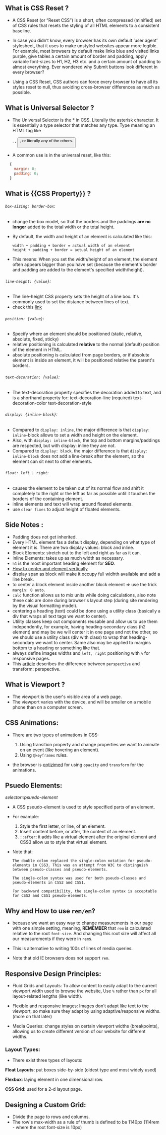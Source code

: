 
## What is CSS Reset ?

  * A CSS Reset (or “Reset CSS”) is a short, often compressed (minified) set of CSS rules that resets the styling of all HTML elements to a consistent baseline.

  * In case you didn’t know, every browser has its own default ‘user agent’ stylesheet, that it uses to make unstyled websites appear more legible. For example, most browsers by default make links blue and visited links purple, give tables a certain amount of border and padding, apply variable font-sizes to H1, H2, H3 etc. and a certain amount of padding to almost everything. Ever wondered why Submit buttons look different in every browser?

  * Using a CSS Reset, CSS authors can force every browser to have all its styles reset to null, thus avoiding cross-browser differences as much as possible.

## What is Universal Selector ?

  * The Universal Selector is the * in CSS. Literally the asterisk character. It is essentially a type selector that matches any type. Type meaning an HTML tag like <div>, <body>, <button>, or literally any of the others.

  * A common use is in the universal reset, like this:

  ```javascript
    {
      margin: 0;
      padding: 0;
    }
  ```

## What is {{CSS Property}} ?

  ###### `box-sizing: border-box`:
  * change the box model, so that the borders and the paddings **are no longer** added to the total width or the total height.
  * By default, the width and height of an element is calculated like this:

        width + padding + border = actual width of an element
        height + padding + border = actual height of an element

  * This means: When you set the width/height of an element, the element often appears bigger than you have set (because the element's border and padding are added to the element's specified width/height).

  ###### `line-height: {value}`:

  * The line-height CSS property sets the height of a line box. It's commonly used to set the distance between lines of text.
  * check this [link](https://developer.mozilla.org/en-US/docs/Web/CSS/line-height)

  ###### `position: {value}`:

  * Specify where an element should be positioned (static, relative, absolute, fixed, sticky)
  * relative positioning is calculated **relative** to the normal (default) position of the element in HTML.
  * absolute positioning is calculated from page borders, or if absolute element is inside an element, it will be positioned relative the parent's borders.

  ###### `text-decoration: {value}`:

  * The text-decoration property specifies the decoration added to text, and is a shorthand property for:
      text-decoration-line (required)
      text-decoration-color
      text-decoration-style

  ###### `display: {inline-block}`:

  * Compared to `display: inline`, the major difference is that `display: inline`-block allows to set a width and height on the element.
  * Also, with `display: inline-block`, the top and bottom margins/paddings are respected, but with display: inline they are not.
  * Compared to `display: block`, the major difference is that `display: inline-block` does not add a line-break after the element, so the element can sit next to other elements.

  ###### `float: left | right`:

  * causes the element to be taken out of its normal flow and shift it completely to the right or the left as far as possible until it touches the borders of the containing element.
  * inline elements and text will wrap around floated elements.
  * use `clear fixes` to adjust height of floated elements.

## Side Notes :

  * Padding does not get inherited.
  * Every HTML element fas a default display, depending on what type of element it is. There are two display values: block and inline.
  * Block Elements: stretch out to the left and right as far as it can.
  * Inline Elements: takes up as much width as necessary. 
  * `h1` is the most important heading element for **SEO**.
  * [How to center and element vertically](https://vanseodesign.com/css/vertical-centering/)
  * display span as block will make it occupy full widhth available and add a line break.
  * to center a block element inside another block element => use the trick `margin: 0 auto`.
  * `calc` function allows us to mix units while doing calculations, also note these calc are done during browser's layout step (during site rendering by the visual formatting model).
  * centering a heading (text) could be done using a utility class (basically a div that wraps all text tags we want to center).
  * Utility classes keep out components reusable and allow us to use them independently, for example, having heading-secondary class (h2 element) and may be we will center it in one page and not the other, so we should use a utility class (div with class) to wrap that heading-secondary we want to center. Same also may be applied to margins bottom to a heading or something like that.
  * always define images widths and `left, right` positioning with `%` for responsive pages.
  * This [article](https://css-tricks.com/almanac/properties/p/perspective/) describes the difference between `perspective` and transform: perspective.

## What is Viewport ?

  * The viewport is the user's visible area of a web page.
  * The viewport varies with the device, and will be smaller on a mobile phone than on a computer screen.

## CSS Animations: 

  * There are two types of animations in CSS:
    1. Using transition property and change properties we want to animate on an event (like hovering an element).
    2. Using `@keyframes` rules.

  * the browser is [optizimed](https://developers.google.com/web/fundamentals/design-and-ux/animations/animations-and-performance) for using `opacity` and `transform` for the animations.

## Psuedo Elements:

  *selector::psuedo-element*

  * A CSS pseudo-element is used to style specified parts of an element.
  * For example: 
    1. Style the first letter, or line, of an element.
    2. Insert content before, or after, the content of an element.
    3. `::after`:  it adds like a virtual element after the original element and CSS3 allow us to style that virtual element.

  * Note that:

        The double colon replaced the single-colon notation for pseudo-elements in CSS3. This was an attempt from W3C to distinguish between pseudo-classes and pseudo-elements.

        The single-colon syntax was used for both pseudo-classes and pseudo-elements in CSS2 and CSS1.

        For backward compatibility, the single-colon syntax is acceptable for CSS2 and CSS1 pseudo-elements.


## Why and How to use `rem/em`?

  - because we want an easy way to change measurements in our page with one simple setting, meaning, **REMEMBER** that `rem` is calculated relative to the root `font-size`. And changing this root size will affect all our measurements if they were in `rem`s.

  - This is alternative to writing 100s of lines of media queries.

  - Note that old IE browsers does not support `rem`. 

## Responsive Design Principles: 

  - Fluid Grids and Layouts: To allow content to easily adapt to the current viewport width used to browse the website, Use `%` rather than `px` for all layout-related lengths (like width).

  - Flexible and responsive images: Images don't adapt like text to the viewport, so make sure they adapt by using adaptive/responsive widths. (more on that later)

  - Media Queries: change styles on certain viewport widths (breakpoints), allowing us to create different version of our website for different widths.

  ### Layout Types:

  * There exist three types of layouts: 

  **Float Layouts**: put boxes side-by-side (oldest type and most widely used)

  **Flexbox**: laying element in one dimensional row.

  **CSS Grid**: used for a 2-d layout page.

## Designing a Custom Grid:

 - Divide the page to rows and columns.
 - The row's max-width as a rule of thumb is defined to be 1140px (114rem - where the root font-size is 10px)